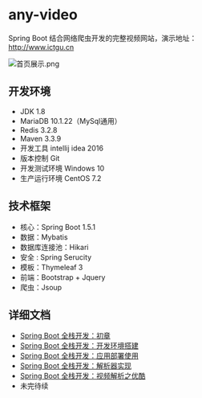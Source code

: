 # any-video
Spring Boot 结合网络爬虫开发的完整视频网站，演示地址：http://www.ictgu.cn

![首页展示.png](http://upload-images.jianshu.io/upload_images/3424642-b67307b7700bd532.png?imageMogr2/auto-orient/strip%7CimageView2/2/w/1240)

开发环境
-------
- JDK 1.8
- MariaDB 10.1.22（MySql通用）
- Redis 3.2.8
- Maven 3.3.9
- 开发工具 intellij idea 2016
- 版本控制 Git
- 开发测试环境 Windows 10
- 生产运行环境 CentOS 7.2

技术框架
------
- 核心：Spring Boot 1.5.1
- 数据：Mybatis
- 数据库连接池：Hikari
- 安全 : Spring Serucity
- 模板：Thymeleaf 3
- 前端：Bootstrap  + Jquery
- 爬虫：Jsoup

详细文档
----
- [Spring Boot 全栈开发：初章](http://www.jianshu.com/p/aff05f5bd8a1)
- [Spring Boot 全栈开发：开发环境搭建](http://www.jianshu.com/p/8a9ed762caf7)
- [Spring Boot 全栈开发：应用部署使用](http://www.jianshu.com/p/cde6027c5f9a)
- [Spring Boot 全栈开发：解析器实现](http://www.jianshu.com/p/ab4f7415491b)
- [Spring Boot 全栈开发：视频解析之优酷](http://www.jianshu.com/p/23292186e972)
- 未完待续
